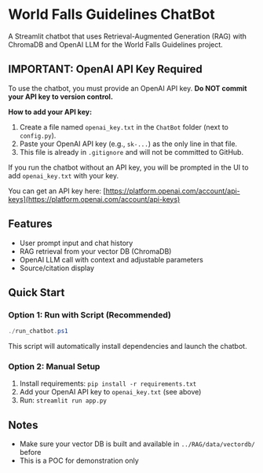 # World Falls Guidelines ChatBot

A Streamlit chatbot that uses Retrieval-Augmented Generation (RAG) with ChromaDB and OpenAI LLM for the World Falls Guidelines project.

## IMPORTANT: OpenAI API Key Required

To use the chatbot, you must provide an OpenAI API key. **Do NOT commit your API key to version control.**

**How to add your API key:**

1. Create a file named `openai_key.txt` in the `ChatBot` folder (next to `config.py`).
2. Paste your OpenAI API key (e.g., `sk-...`) as the only line in that file.
3. This file is already in `.gitignore` and will not be committed to GitHub.

If you run the chatbot without an API key, you will be prompted in the UI to add `openai_key.txt` with your key.

You can get an API key here: [https://platform.openai.com/account/api-keys](https://platform.openai.com/account/api-keys)

## Features

- User prompt input and chat history
- RAG retrieval from your vector DB (ChromaDB)
- OpenAI LLM call with context and adjustable parameters
- Source/citation display

## Quick Start

### Option 1: Run with Script (Recommended)

```powershell
./run_chatbot.ps1
```

This script will automatically install dependencies and launch the chatbot.

### Option 2: Manual Setup

1. Install requirements: `pip install -r requirements.txt`
2. Add your OpenAI API key to `openai_key.txt` (see above)
3. Run: `streamlit run app.py`

## Notes

- Make sure your vector DB is built and available in `../RAG/data/vectordb/` before
- This is a POC for demonstration only
